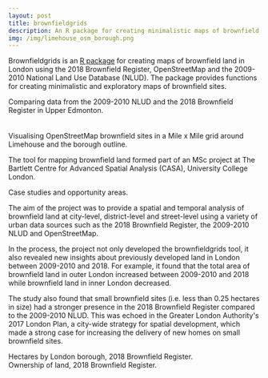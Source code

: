 ```yaml
---
layout: post
title: brownfieldgrids
description: An R package for creating minimalistic maps of brownfield land in London
img: /img/limehouse_osm_borough.png
---
```


Brownfieldgrids is an <a href="https://github.com/lbuk/brownfieldgrids">R package</a> for creating maps of brownfield land in London using the 2018 Brownfield Register, OpenStreetMap and the 2009-2010 National Land Use Database (NLUD). The package provides functions for creating minimalistic and exploratory maps of brownfield sites.

<div class="col">
	<img class="col" src="{{ site.baseurl }}/img/register_nlud_upper_edmonton_leopoldroad.png" alt="" title=""/>
</div>

<div class="col three caption">
	Comparing data from the 2009-2010 NLUD and the 2018 Brownfield Register in Upper Edmonton.
</div>

<br>
<br>

<div class="col">
	<img class="col" src="{{ site.baseurl }}/img/limehouse_osm_borough.png" alt="" title=""/>
</div>

<div class="col three caption">
	Visualising OpenStreetMap brownfield sites in a Mile x Mile grid around Limehouse and the borough outline.
</div>

The tool for mapping brownfield land formed part of an MSc project at The Bartlett Centre for Advanced Spatial Analysis (CASA), University College London.

<div class="col">
	<img class="col" src="{{ site.baseurl }}/img/opportunity_areas_case_studies.png" alt="" title=""/>
</div>

<div class="col three caption">
	Case studies and opportunity areas.
</div>

The aim of the project was to provide a spatial and temporal analysis of brownfield land at city-level, district-level and street-level using a variety of urban data sources such as the 2018 Brownfield Register, the 2009-2010 NLUD and OpenStreetMap. 

In the process, the project not only developed the brownfieldgrids tool, it also revealed new insights about previously developed land in London between 2009-2010 and 2018. For example, it found that the total area of brownfield land in outer London increased between 2009-2010 and 2018 while brownfield land in inner London decreased. 

The study also found that small brownfield sites (i.e. less than 0.25 hectares in size) had a stronger presence in the 2018 Brownfield Register compared to the 2009-2010 NLUD. This was echoed in the Greater London Authority's 2017 London Plan, a city-wide strategy for spatial development, which made a strong case for increasing the delivery of new homes on small brownfield sites.

<div class="col">
	<img class="col" src="{{ site.baseurl }}/img/br_hectares.jpg" alt="" title=""/>
</div>

<div class="col three caption">
	Hectares by London borough, 2018 Brownfield Register.
</div>

<div class="col">
	<img class="col" src="{{ site.baseurl }}/img/br_2018_land_ownership_sqpie.png" alt="" title=""/>
</div>

<div class="col three caption">
	Ownership of land, 2018 Brownfield Register.
</div>
